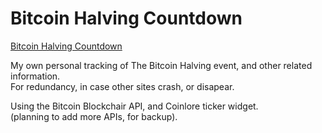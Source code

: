 # Bitcoin Halving Countdown

<a href="https://bitcoin-halving-countdown.pages.dev/">Bitcoin Halving Countdown</a>

My own personal tracking of The Bitcoin Halving event, and other related information. <br>
For redundancy, in case other sites crash, or disapear.

Using the Bitcoin Blockchair API, and Coinlore ticker widget. <br>
(planning to add more APIs, for backup).
